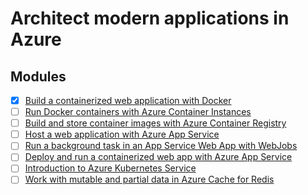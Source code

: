 # Architect modern applications in Azure


## Modules

- [x] [Build a containerized web application with Docker](https://docs.microsoft.com/en-us/learn/modules/intro-to-containers/)
- [ ] [Run Docker containers with Azure Container Instances](https://docs.microsoft.com/en-us/learn/modules/run-docker-with-azure-container-instances/)
- [ ] [Build and store container images with Azure Container Registry](https://docs.microsoft.com/en-us/learn/modules/build-and-store-container-images/)
- [ ] [Host a web application with Azure App Service](https://docs.microsoft.com/en-us/learn/modules/host-a-web-app-with-azure-app-service/)
- [ ] [Run a background task in an App Service Web App with WebJobs](https://docs.microsoft.com/en-us/learn/modules/run-web-app-background-task-with-webjobs/)
- [ ] [Deploy and run a containerized web app with Azure App Service](https://docs.microsoft.com/en-us/learn/modules/deploy-run-container-app-service/)
- [ ] [Introduction to Azure Kubernetes Service](https://docs.microsoft.com/en-us/learn/modules/intro-to-azure-kubernetes-service/)
- [ ] [Work with mutable and partial data in Azure Cache for Redis](https://docs.microsoft.com/en-us/learn/modules/work-with-mutable-and-partial-data-in-a-redis-cache/)
